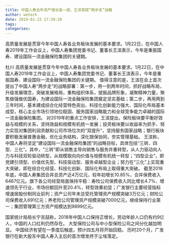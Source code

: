```yaml
---
title: 中国人寿去年资产增长逾一成，王滨首提“两步走”战略
author: wetech
date: 2019-01-22 17:29:28
tags: 
categories: 
---
```

高质量发展是贯穿今年中国人寿各业务板块发展的基本要求。1月22日，在中国人寿2019年工作会议上，中国人寿集团党委书记、董事长王滨表示，今年是重振国寿、建设国际一流金融保险集团的关键期。
<!-- more -->
杜川
高质量发展是贯穿今年中国人寿各业务板块发展的基本要求。1月22日，在中国人寿2019年工作会议上，中国人寿集团党委书记、董事长王滨表示，今年是重振国寿、建设国际一流金融保险集团的关键期。
值得注意的是，王滨在会上首次提出了中国人寿“两步走”的战略部署：第一步，用一到两年时间，抓好战略布局，升级发展理念，突破发展格局，重构组织体系，提振品牌形象，凝聚精神力量，聚焦做强做优国寿，为建设国际一流金融保险集团奠定坚实基础；第二步，再用两到三年时间，基本建成综合化经营特色突出、科技化创新能力强大、国际化布局基本成型，核心主业市场引领地位稳固、服务国家战略能力和全球竞争能力卓越的国际一流金融保险集团。
对2019年的重点工作安排，王滨提出，保险板块要平衡好效益与规模的关系，坚持效益和规模有机统一发展；投资板块要以收益率为抓手、努力实现对集团利润贡献和公司市场位次的“双提升”，坚持服务国家战略；银行板块要积极发展普惠金融，优化业务结构，深化银保协同，夯实管理基础。
王滨称，中国人寿将坚定“建设国际一流金融保险集团”的战略目标，具体包括“三转、四型、三化”。其中，“三转”即从销售主导向销售与服务并重转型，从人力驱动向人力与科技双轮驱动转型，从规模取向向价值与规模有机统一转型；“四型企业”，即党建引领型、价值优先型、科技驱动型、服务卓越型企业；努力在“三化”上实现重大突破，即在综合化经营、科技化创新、国际化布局上取得重大突破。
截至2018年底，中国人寿集团合并总资产近4万亿元，较年初增长10.85%，合并保费收入6467亿元。旗下各公司经营局面保持平稳：寿险公司保费收入同比增长4.7%、增速领先于行业，市场份额回升至20.4%，转型效果初显；广发银行主要经营指标增速居股份制同业前列；资产公司年末总受托管理资产规模突破3万亿元；财险公司保费收入691亿元；养老险公司管理资产规模突破7000亿元，继续保持行业第一；集团管理第三方资产规模达到9899亿元。
 
 
国家统计局局长宁吉喆称，2018年中国人口保持正增长，劳动年龄人口仍有约9亿人，中国的人口红利仍然存在。
大型保险公司与中小型保险公司之间分化越加明显。
中国经济有望在一季度后触底，预计四五月将开始回稳。
历时20个月，广发银行在新大股东中国人寿入主后的首次增发终于尘埃落定。
